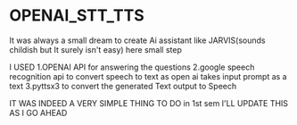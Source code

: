 # OPENAI_STT_TTS
It was always a small dream to create Ai assistant like JARVIS(sounds childish but It surely isn't easy)
here small step

I USED
1.OPENAI API for answering the questions
2.google speech recognition api to convert speech to text as open ai takes input prompt as a text
3.pyttsx3 to convert the generated Text output to Speech

IT WAS INDEED A VERY SIMPLE THING TO DO in 1st sem 
I'LL UPDATE THIS AS I GO AHEAD
